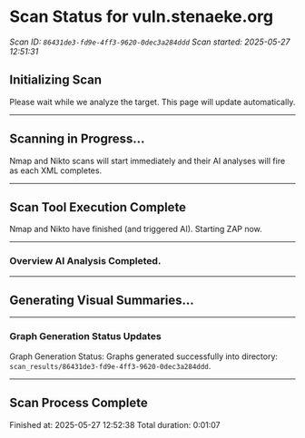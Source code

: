 # Scan Status for vuln.stenaeke.org

*Scan ID: `86431de3-fd9e-4ff3-9620-0dec3a284ddd`*
*Scan started: 2025-05-27 12:51:31*

## Initializing Scan

Please wait while we analyze the target. This page will update automatically.

---

## Scanning in Progress...

Nmap and Nikto scans will start immediately and their AI analyses will fire as each XML completes.

---

## Scan Tool Execution Complete

Nmap and Nikto have finished (and triggered AI). Starting ZAP now.

---

### Overview AI Analysis Completed.

---

## Generating Visual Summaries...

---

### Graph Generation Status Updates

Graph Generation Status: Graphs generated successfully into directory: `scan_results/86431de3-fd9e-4ff3-9620-0dec3a284ddd`.

---

## Scan Process Complete

Finished at: 2025-05-27 12:52:38
Total duration: 0:01:07

